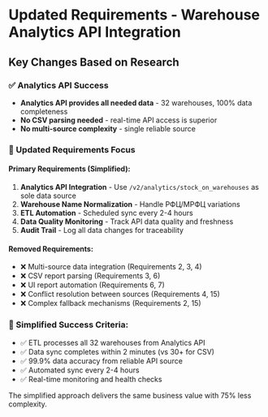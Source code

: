 # Updated Requirements - Warehouse Analytics API Integration

## Key Changes Based on Research

### ✅ Analytics API Success

-   **Analytics API provides all needed data** - 32 warehouses, 100% data completeness
-   **No CSV parsing needed** - real-time API access is superior
-   **No multi-source complexity** - single reliable source

### 🔄 Updated Requirements Focus

#### Primary Requirements (Simplified):

1. **Analytics API Integration** - Use `/v2/analytics/stock_on_warehouses` as sole data source
2. **Warehouse Name Normalization** - Handle РФЦ/МРФЦ variations
3. **ETL Automation** - Scheduled sync every 2-4 hours
4. **Data Quality Monitoring** - Track API data quality and freshness
5. **Audit Trail** - Log all data changes for traceability

#### Removed Requirements:

-   ❌ Multi-source data integration (Requirements 2, 3, 4)
-   ❌ CSV report parsing (Requirements 3, 6)
-   ❌ UI report automation (Requirements 6, 7)
-   ❌ Conflict resolution between sources (Requirements 4, 15)
-   ❌ Complex fallback mechanisms (Requirements 2, 15)

### 🎯 Simplified Success Criteria:

-   ✅ ETL processes all 32 warehouses from Analytics API
-   ✅ Data sync completes within 2 minutes (vs 30+ for CSV)
-   ✅ 99.9% data accuracy from reliable API source
-   ✅ Automated sync every 2-4 hours
-   ✅ Real-time monitoring and health checks

The simplified approach delivers the same business value with 75% less complexity.
